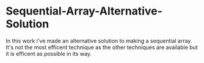 # Sequential-Array-Alternative-Solution
In this work i've made an alternative solution to making a sequential array. It's not the most efficent technique as the other techniques are available but it is efficent as possible in its way. 

